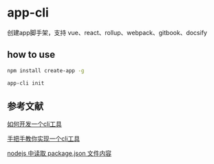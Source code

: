 # app-cli

创建app脚手架，支持 vue、react、rollup、webpack、gitbook、docsify

## how to use

``` bash
npm install create-app -g

app-cli init
```

## 参考文献

[如何开发一个cli工具](https://juejin.cn/post/6979511969736818701)

[手把手教你实现一个cli工具](https://juejin.cn/post/6911987404039520270)

[nodejs 中读取 package.json 文件内容](https://blog.csdn.net/ZhaoQM_script/article/details/120631231)
